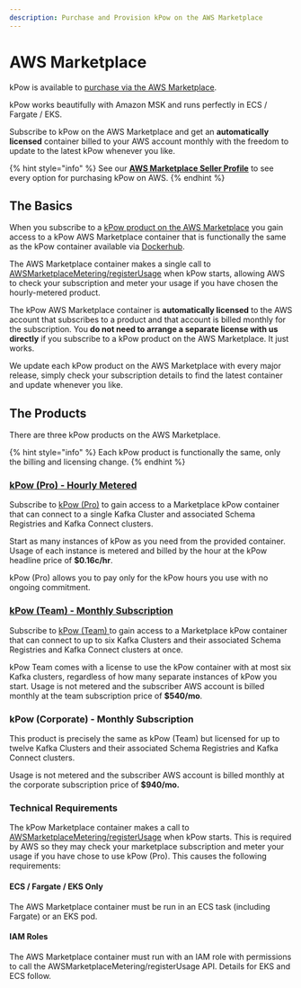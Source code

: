 ```yaml
---
description: Purchase and Provision kPow on the AWS Marketplace
---
```


# AWS Marketplace

kPow is available to [purchase via the AWS Marketplace](https://aws.amazon.com/marketplace/seller-profile?id=ab356f1d-3394-4523-b5d4-b339e3cca9e0).

kPow works beautifully with Amazon MSK and runs perfectly in ECS / Fargate / EKS.

Subscribe to kPow on the AWS Marketplace and get an **automatically licensed** container billed to your AWS account monthly with the freedom to update to the latest kPow whenever you like.

{% hint style="info" %}
See our [**AWS Marketplace Seller Profile**](https://aws.amazon.com/marketplace/seller-profile?id=ab356f1d-3394-4523-b5d4-b339e3cca9e0) to see every option for purchasing kPow on AWS.
{% endhint %}

## The Basics

When you subscribe to a [kPow product on the AWS Marketplace](https://aws.amazon.com/marketplace/seller-profile?id=ab356f1d-3394-4523-b5d4-b339e3cca9e0) you gain access to a kPow AWS Marketplace container that is functionally the same as the kPow container available via [Dockerhub](https://hub.docker.com/r/operatr/kpow).

The AWS Marketplace container makes a single call to [AWSMarketplaceMetering/registerUsage](https://docs.aws.amazon.com/marketplacemetering/latest/APIReference/API_RegisterUsage.html) when kPow starts, allowing AWS to check your subscription and meter your usage if you have chosen the hourly-metered product.

The kPow AWS Marketplace container is **automatically licensed** to the AWS account that subscribes to a product and that account is billed monthly for the subscription. You **do not need to arrange a separate license with us directly** if you subscribe to a kPow product on the AWS Marketplace. It just works.

We update each kPow product on the AWS Marketplace with every major release, simply check your subscription details to find the latest container and update whenever you like.

## The Products

There are three kPow products on the AWS Marketplace.

{% hint style="info" %}
Each kPow product is functionally the same, only the billing and licensing change.
{% endhint %}

### [kPow \(Pro\) - Hourly Metered](https://aws.amazon.com/marketplace/pp/B084BTWJHD?ref_=srh_res_product_title)

Subscribe to [kPow \(Pro\)](https://aws.amazon.com/marketplace/pp/B084BTWJHD?ref_=srh_res_product_title) to gain access to a Marketplace kPow container that can connect to a single Kafka Cluster and associated Schema Registries and Kafka Connect clusters.

Start as many instances of kPow as you need from the provided container. Usage of each instance is metered and billed by the hour at the kPow headline price of **$0.16c/hr**. 

kPow \(Pro\) allows you to pay only for the kPow hours you use with no ongoing commitment.

### [kPow \(Team\) - Monthly Subscription](https://aws.amazon.com/marketplace/pp/B08KFQGJSZ?ref_=srh_res_product_title)

Subscribe to [kPow \(Team\) ](https://aws.amazon.com/marketplace/pp/B08KFQGJSZ?ref_=srh_res_product_title)to gain access to a Marketplace kPow container that can connect to up to six Kafka Clusters and their associated Schema Registries and Kafka Connect clusters at once.

kPow Team comes with a license to use the kPow container with at most six Kafka clusters, regardless of how many separate instances of kPow you start. Usage is not metered and the subscriber AWS account is billed monthly at the team subscription price of **$540/mo**.

### kPow \(Corporate\) - Monthly Subscription

This product is precisely the same as kPow \(Team\) but licensed for up to twelve Kafka Clusters and their associated Schema Registries and Kafka Connect clusters.

Usage is not metered and the subscriber AWS account is billed monthly at the corporate subscription price of **$940/mo.**

### **Technical Requirements**

The kPow Marketplace container makes a call to [AWSMarketplaceMetering/registerUsage](https://docs.aws.amazon.com/marketplacemetering/latest/APIReference/API_RegisterUsage.html) when kPow starts. This is required by AWS so they may check your marketplace subscription and meter your usage if you have chose to use kPow \(Pro\). This causes the following requirements:

#### ECS / Fargate / EKS Only

The AWS Marketplace container must be run in an ECS task \(including Fargate\) or an EKS pod.

#### IAM Roles

The AWS Marketplace container must run with an IAM role with permissions to call the AWSMarketplaceMetering/registerUsage API. Details for EKS and ECS follow.


